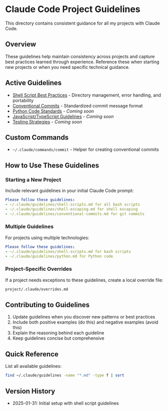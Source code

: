 # Claude Code Project Guidelines

This directory contains consistent guidance for all my projects with Claude Code.

## Overview

These guidelines help maintain consistency across projects and capture best practices learned through experience. Reference these when starting new projects or when you need specific technical guidance.

## Active Guidelines

- [Shell Script Best Practices](./guidelines/shell-scripts.md) - Directory management, error handling, and portability
- [Conventional Commits](./guidelines/conventional-commits.md) - Standardized commit message format
- [Python Code Standards](./guidelines/python.md) - *Coming soon*
- [JavaScript/TypeScript Guidelines](./guidelines/javascript.md) - *Coming soon*
- [Testing Strategies](./guidelines/testing.md) - *Coming soon*

## Custom Commands

- `~/.claude/commands/commit` - Helper for creating conventional commits

## How to Use These Guidelines

### Starting a New Project

Include relevant guidelines in your initial Claude Code prompt:

```yaml
Please follow these guidelines:
- ~/.claude/guidelines/shell-scripts.md for all bash scripts
- ~/.claude/guidelines/shell-escaping.md for shell escaping
- ~/.claude/guidelines/conventional-commits.md for git commits
```

### Multiple Guidelines

For projects using multiple technologies:

```yaml
Please follow these guidelines:
- ~/.claude/guidelines/shell-scripts.md for bash scripts
- ~/.claude/guidelines/python.md for Python code
```

### Project-Specific Overrides

If a project needs exceptions to these guidelines, create a local override file:

```sh
project/.claude/overrides.md
```

## Contributing to Guidelines

1. Update guidelines when you discover new patterns or best practices
2. Include both positive examples (do this) and negative examples (avoid this)
3. Explain the reasoning behind each guideline
4. Keep guidelines concise but comprehensive

## Quick Reference

List all available guidelines:

```bash
find ~/.claude/guidelines -name "*.md" -type f | sort
```

## Version History

- 2025-01-31: Initial setup with shell script guidelines